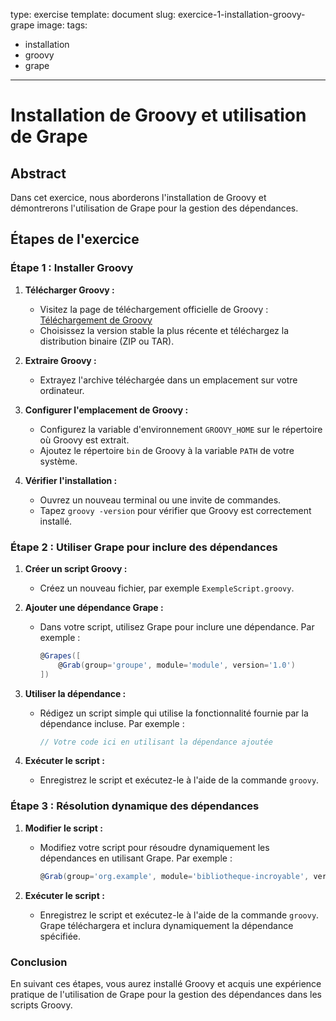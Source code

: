 type: exercise
template: document
slug: exercice-1-installation-groovy-grape
image: 
tags:
 - installation
 - groovy
 - grape
---

Installation de Groovy et utilisation de Grape
====================================

## Abstract

Dans cet exercice, nous aborderons l'installation de Groovy et démontrerons l'utilisation de Grape pour la gestion des dépendances.

## Étapes de l'exercice

### Étape 1 : Installer Groovy

1. **Télécharger Groovy :**
   - Visitez la page de téléchargement officielle de Groovy : [Téléchargement de Groovy](http://groovy-lang.org/download.html)
   - Choisissez la version stable la plus récente et téléchargez la distribution binaire (ZIP ou TAR).

2. **Extraire Groovy :**
   - Extrayez l'archive téléchargée dans un emplacement sur votre ordinateur.

3. **Configurer l'emplacement de Groovy :**
   - Configurez la variable d'environnement `GROOVY_HOME` sur le répertoire où Groovy est extrait.
   - Ajoutez le répertoire `bin` de Groovy à la variable `PATH` de votre système.

4. **Vérifier l'installation :**
   - Ouvrez un nouveau terminal ou une invite de commandes.
   - Tapez `groovy -version` pour vérifier que Groovy est correctement installé.

### Étape 2 : Utiliser Grape pour inclure des dépendances

1. **Créer un script Groovy :**
   - Créez un nouveau fichier, par exemple `ExempleScript.groovy`.

2. **Ajouter une dépendance Grape :**
   - Dans votre script, utilisez Grape pour inclure une dépendance. Par exemple :
     ```groovy
     @Grapes([
         @Grab(group='groupe', module='module', version='1.0')
     ])
     ```

3. **Utiliser la dépendance :**
   - Rédigez un script simple qui utilise la fonctionnalité fournie par la dépendance incluse. Par exemple :
     ```groovy
     // Votre code ici en utilisant la dépendance ajoutée
     ```

4. **Exécuter le script :**
   - Enregistrez le script et exécutez-le à l'aide de la commande `groovy`.

### Étape 3 : Résolution dynamique des dépendances

1. **Modifier le script :**
   - Modifiez votre script pour résoudre dynamiquement les dépendances en utilisant Grape. Par exemple :
     ```groovy
     @Grab(group='org.example', module='bibliotheque-incroyable', version='2.0')
     ```

2. **Exécuter le script :**
   - Enregistrez le script et exécutez-le à l'aide de la commande `groovy`. Grape téléchargera et inclura dynamiquement la dépendance spécifiée.

### Conclusion

En suivant ces étapes, vous aurez installé Groovy et acquis une expérience pratique de l'utilisation de Grape pour la gestion des dépendances dans les scripts Groovy.
